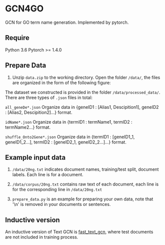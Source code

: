 # GCN4GO
GCN for GO term name generation. Implemented by pytorch.
## Require

Python 3.6
Pytorch >= 1.4.0


## Prepare Data

1. Unzip `data.zip` to the working directory.
Open the folder `/data/`, the files are organized in the form of the following figure:

The dataset we constructed is provided in the folder `/data/processed_data/`. There are three types of `.json` files in total:

`all_geneDe*.json` Organize data in {geneID1 : \[Alias1, Descipition1\], geneID2 : \[Alias2, Descipition2\]...} format.

`idName*.json` Organize data in {termID1 : termName1, termID2 : termName2...} format.

`shuffle_Onto2Gene*.json` Organize data in {termID1 : \[geneID1_1, geneID1_2...\], termID2 : \[geneID2_1, geneID2_2...\]...} format.

## Example input data

1. `/data/20ng.txt` indicates document names, training/test split, document labels. Each line is for a document.

2. `/data/corpus/20ng.txt` contains raw text of each document, each line is for the corresponding line in `/data/20ng.txt`

3. `prepare_data.py` is an example for preparing your own data, note that '\n' is removed in your documents or sentences.

## Inductive version

An inductive version of Text GCN is [fast_text_gcn](https://github.com/yao8839836/fast_text_gcn), where test documents are not included in training process.
